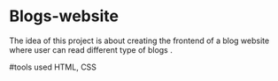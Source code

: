 # Blogs-website
The idea of this project is about creating the frontend of a blog website where user can read different type of blogs .

#tools used
HTML, CSS 
